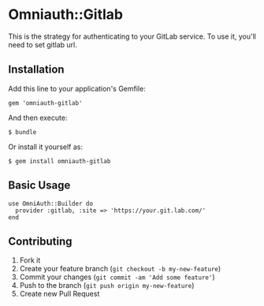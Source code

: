 # Omniauth::Gitlab

This is the strategy for authenticating to your GitLab service. To
use it, you'll need to set gitlab url.

## Installation

Add this line to your application's Gemfile:

    gem 'omniauth-gitlab'

And then execute:

    $ bundle

Or install it yourself as:

    $ gem install omniauth-gitlab

## Basic Usage

    use OmniAuth::Builder do
      provider :gitlab, :site => 'https://your.git.lab.com/'
    end

## Contributing

1. Fork it
2. Create your feature branch (`git checkout -b my-new-feature`)
3. Commit your changes (`git commit -am 'Add some feature'`)
4. Push to the branch (`git push origin my-new-feature`)
5. Create new Pull Request
